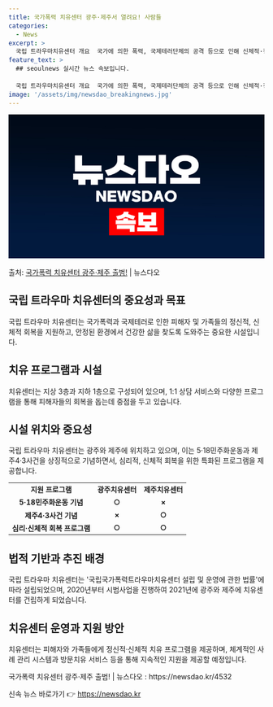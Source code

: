 ```yaml
---
title: 국가폭력 치유센터 광주·제주서 열려요! 사람들
categories:
  - News
excerpt: >
  국립 트라우마치유센터 개요  국가에 의한 폭력, 국제테러단체의 공격 등으로 인해 신체적·정신적 피해를 입은 …
feature_text: >
  ## seoulnews 실시간 뉴스 속보입니다.

  국립 트라우마치유센터 개요  국가에 의한 폭력, 국제테러단체의 공격 등으로 인해 신체적·정신적 피해를 입은 …
image: '/assets/img/newsdao_breakingnews.jpg'
---
```


![뉴스다오 속보](/assets/img/newsdao_breakingnews.jpg)

<p>출처: <a href="https://newsdao.kr/4532" rel="dofollow">국가폭력 치유센터 광주·제주 출범!</a> | 뉴스다오</p>

<h2 data-ke-size="size26">국립 트라우마 치유센터의 중요성과 목표</h2>
<p data-ke-size="size16">국립 트라우마 치유센터는 국가폭력과 국제테러로 인한 피해자 및 가족들의 정신적, 신체적 회복을 지원하고, 안정된 환경에서 건강한 삶을 찾도록 도와주는 중요한 시설입니다.</p>

<h2 data-ke-size="size26">치유 프로그램과 시설</h2>
<p data-ke-size="size16">치유센터는 지상 3층과 지하 1층으로 구성되어 있으며, 1:1 상담 서비스와 다양한 프로그램을 통해 피해자들의 회복을 돕는데 중점을 두고 있습니다.</p>

<h2 data-ke-size="size26">시설 위치와 중요성</h2>
<p data-ke-size="size16">국립 트라우마 치유센터는 광주와 제주에 위치하고 있으며, 이는 5·18민주화운동과 제주4·3사건을 상징적으로 기념하면서, 심리적, 신체적 회복을 위한 특화된 프로그램을 제공합니다.</p>

<table>
	<tbody>
		<tr>
			<td style="text-align: center; height: 17px;"><b>지원 프로그램</b></td>
			<td style="text-align: center; height: 17px;"><b>광주치유센터</b></td>
			<td style="text-align: center; height: 17px;"><b>제주치유센터</b></td>
		</tr>
		<tr>
			<td style="text-align: center; height: 17px;"><b>5·18민주화운동 기념</b></td>
			<td style="text-align: center; height: 17px;"><b>○</b></td>
			<td style="text-align: center; height: 17px;"><b>×</b></td>
		</tr>
		<tr>
			<td style="text-align: center; height: 17px;"><b>제주4·3사건 기념</b></td>
			<td style="text-align: center; height: 17px;"><b>×</b></td>
			<td style="text-align: center; height: 17px;"><b>○</b></td>
		</tr>
		<tr>
			<td style="text-align: center; height: 17px;"><b>심리·신체적 회복 프로그램</b></td>
			<td style="text-align: center; height: 17px;"><b>○</b></td>
			<td style="text-align: center; height: 17px;"><b>○</b></td>
		</tr>
	</tbody>
</table>

<h2 data-ke-size="size26">법적 기반과 추진 배경</h2>
<p data-ke-size="size16">국립 트라우마 치유센터는 '국립국가폭력트라우마치유센터 설립 및 운영에 관한 법률'에 따라 설립되었으며, 2020년부터 시범사업을 진행하여 2021년에 광주와 제주에 치유센터를 건립하게 되었습니다.</p>

<h2 data-ke-size="size26">치유센터 운영과 지원 방안</h2>
<p data-ke-size="size16">치유센터는 피해자와 가족들에게 정신적·신체적 치유 프로그램을 제공하며, 체계적인 사례 관리 시스템과 방문치유 서비스 등을 통해 지속적인 지원을 제공할 예정입니다.</p>

<p data-ke-size="size16">국가폭력 치유센터 광주·제주 출범! | 뉴스다오 : https://newsdao.kr/4532</p>
 

신속 뉴스 바로가기 👉 <a href="https://newsdao.kr" rel="dofollow">https://newsdao.kr</a>


